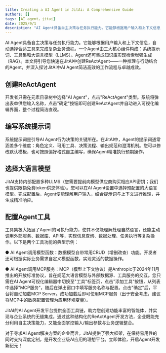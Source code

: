 ```yaml
---
title: Creating a AI Agent in JitAi: A Comprehensive Guide
authors: []
tags: [AI agent，jitai]
date: 2025/9/1
description: "AI Agent具备自主决策与任务执行能力。它能够根据用户输入和上下文信息，自动选择合适工具来完成复杂业务流程。一个Agent由三大核心组件构成：系统提示词、工具集和大语言模型（LLMS）。Agent还可集成知识库实现检索增强生成（RAG）。本文将引导您快速在JitAI中创建ReActAgent——一种推理与行动结合的Agent，并深入探讨JitAI中AI Agent简洁高效的工作流程与卓越成效。"
---
```


AI Agent具备自主决策与任务执行能力。它能够根据用户输入和上下文信息，自动选择合适工具来完成复杂业务流程。一个Agent由三大核心组件构成：系统提示词、工具集和大语言模型（LLMS）。Agent还可集成知识库实现检索增强生成（RAG）。本文将引导您快速在JitAI中创建ReActAgent——一种推理与行动结合的Agent，并深入探讨JitAI中AI Agent简洁高效的工作流程与卓越成效。

## 创建ReActAgent

开发者只需在元素目录树中选择"AI Agent"，点击"ReActAgent"类型。系统将弹出表单供您输入名称，点击"确定"按钮即可创建ReActAgent并自动进入可视化编辑界面，整个过程简洁直观。

## 编写系统提示词

系统提示词是引导AI Agent行为决策的关键所在。在JitAI中，Agent的提示词通常涵盖多个维度：角色定义、可用工具、决策流程、输出规范和澄清机制。您可以修改默认模板，也可按照偏好格式自主编写，确保Agent精准执行预期操作。

## 选择大语言模型

JitAI支持内部配置多种LLMS（您需要提前向模型供应商购买相应API密钥；我们也提供限额免费token供您体验）。您可以在AI Agent设置中选择预配置的大语言模型。完成配置后，Agent便能理解用户输入，结合提示词与上下文进行推理，并生成精准响应。

## 配置Agent工具

工具集极大拓展了Agent的可执行能力，使其不仅能理解处理自然语言，还能主动调用外部服务、数据库、API等，实现信息查询、数据处理、任务执行等复杂操作。以下是两个工具功能的典型示例：

● AI Agent调用模型函数：数据模型自带常用CRUD（增删改查）功能。开发者还可根据实际业务需求自定义模型函数，实现灵活的数据操作。

● AI Agent调用MCP服务：MCP（模型上下文协议）是Anthropic于2024年11月推出的开放标准协议，旨在规范大语言模型与外部数据源、工具服务的交互。您只需在AI Agent可视化编辑器中切换至"工具"标签页，点击"添加工具"按钮，从列表中选择"MCP服务"，随后在弹出窗口中填写服务名称与配置。点击"确定"后，平台将自动加载MCP Server。成功加载后即可使用MCP服务（出于安全考虑，建议将MCP中的敏感配置管理为应用环境变量）。

JitAI的AI Agent开发平台提供全面工具链，助力您创建功能丰富的智能体，并实现与企业系统的无缝集成。通过这种结构化的ReActAgent开发方法，企业既能充分利用自主决策能力，又能全面掌控输入/输出参数与业务逻辑整合。

对于寻求AI Agent解决方案的企业而言，JitAI提供了强大框架，在保持易用性的同时支持深度定制，是开发企业级AI应用的理想平台。立即体验，开启Agent开发新纪元！